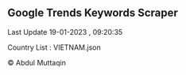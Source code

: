 

## Google Trends Keywords Scraper 
 
Last Update 19-01-2023 , 09:20:35

Country List :
VIETNAM.json



© Abdul Muttaqin 
